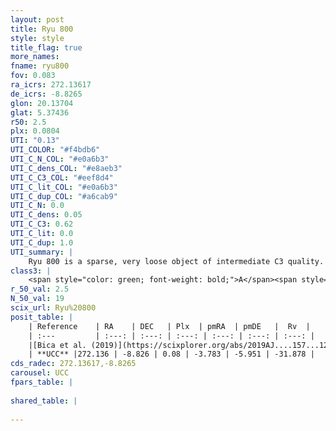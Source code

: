 ```yaml
---
layout: post
title: Ryu 800
style: style
title_flag: true
more_names: 
fname: ryu800
fov: 0.083
ra_icrs: 272.13617
de_icrs: -8.8265
glon: 20.13704
glat: 5.37436
r50: 2.5
plx: 0.0804
UTI: "0.13"
UTI_COLOR: "#f4bdb6"
UTI_C_N_COL: "#e0a6b3"
UTI_C_dens_COL: "#e8aeb3"
UTI_C_C3_COL: "#eef8d4"
UTI_C_lit_COL: "#e0a6b3"
UTI_C_dup_COL: "#a6cab9"
UTI_C_N: 0.0
UTI_C_dens: 0.05
UTI_C_C3: 0.62
UTI_C_lit: 0.0
UTI_C_dup: 1.0
UTI_summary: |
    Ryu 800 is a sparse, very loose object of intermediate C3 quality. It is rarely studied in the literature, with no articles listed in the last 6 years.<br><br><span style="color: #99180f; font-weight: bold;">Warning: </span>contains less than 25 stars with <i>P>0.5</i> estimated.
class3: |
    <span style="color: green; font-weight: bold;">A</span><span style="color: red; font-weight: bold;">C</span>
r_50_val: 2.5
N_50_val: 19
scix_url: Ryu%20800
posit_table: |
    | Reference    | RA    | DEC   | Plx  | pmRA  | pmDE   |  Rv  |
    | :---         | :---: | :---: | :---: | :---: | :---: | :---: |
    |[Bica et al. (2019)](https://scixplorer.org/abs/2019AJ....157...12B) | 272.13 | -8.826 | -- | -- | -- | -- |
    | **UCC** |272.136 | -8.826 | 0.08 | -3.783 | -5.951 | -31.878 | 
cds_radec: 272.13617,-8.8265
carousel: UCC
fpars_table: |
    
shared_table: |
    
---
```

